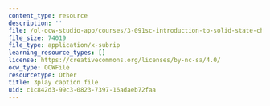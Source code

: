 ```yaml
---
content_type: resource
description: ''
file: /ol-ocw-studio-app/courses/3-091sc-introduction-to-solid-state-chemistry-fall-2010/c1c842d399c30823739716adaeb72faa_giPLtjL0Mnc.srt
file_size: 74019
file_type: application/x-subrip
learning_resource_types: []
license: https://creativecommons.org/licenses/by-nc-sa/4.0/
ocw_type: OCWFile
resourcetype: Other
title: 3play caption file
uid: c1c842d3-99c3-0823-7397-16adaeb72faa
---
```

